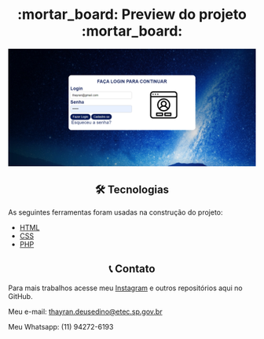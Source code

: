 <h1 align="center">
  :mortar_board: Preview do projeto :mortar_board:
</h1>

![Screenshot](imagens/unknown.png)


<h2 align="center"> 🛠 Tecnologias </h2> 

As seguintes ferramentas foram usadas na construção do projeto:

- [HTML](https://developer.mozilla.org/pt-BR/docs/Web/HTML)
- [CSS](https://www.w3schools.com/css/)
- [PHP](https://www.php.net/manual/pt_BR/intro-whatis.php)



<h2 align="center"> 📞 Contato </h2> 

Para mais trabalhos acesse meu [Instagram](https://www.instagram.com/thayran.gabriel/) e outros repositórios aqui no GitHub. 

Meu e-mail: thayran.deusedino@etec.sp.gov.br

Meu Whatsapp: (11) 94272-6193

